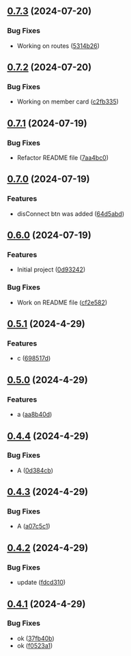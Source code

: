 

## [0.7.3](https://github.com/alirezamajdi/MINT-NFT/compare/0.7.2...0.7.3) (2024-07-20)


### Bug Fixes

* Working on routes ([5314b26](https://github.com/alirezamajdi/MINT-NFT/commit/5314b262fcf2c7cb5297213c0e8e6d1983a14fc5))

## [0.7.2](https://github.com/alirezamajdi/MINT-NFT/compare/0.7.1...0.7.2) (2024-07-20)


### Bug Fixes

* Working on member card ([c2fb335](https://github.com/alirezamajdi/MINT-NFT/commit/c2fb335f39e532130dae42ec932185f5ae7907c7))

## [0.7.1](https://github.com/alirezamajdi/MINT-NFT/compare/0.7.0...0.7.1) (2024-07-19)


### Bug Fixes

* Refactor README file ([7aa4bc0](https://github.com/alirezamajdi/MINT-NFT/commit/7aa4bc0e39c7f0445f46be060184d03d00535be8))

## [0.7.0](https://github.com/alirezamajdi/MINT-NFT/compare/0.6.0...0.7.0) (2024-07-19)


### Features

* disConnect btn was added ([64d5abd](https://github.com/alirezamajdi/MINT-NFT/commit/64d5abdffa845308747ab5a7865e487afbc79ec2))

## [0.6.0](https://github.com/alirezamajdi/MINT-NFT/compare/0.5.1...0.6.0) (2024-07-19)


### Features

* Initial project ([0d93242](https://github.com/alirezamajdi/MINT-NFT/commit/0d93242a6317af3486c48fdaa679936bb0a8c3e1))


### Bug Fixes

* Work on README file ([cf2e582](https://github.com/alirezamajdi/MINT-NFT/commit/cf2e58207660d6de20455722961ce2d8a458c448))

## [0.5.1](https://github.com/alirezamajdi/Next.js-14/compare/0.5.0...0.5.1) (2024-4-29)


### Features

* c ([698517d](https://github.com/alirezamajdi/Next.js-14/commit/698517d81de132f852d806ad805996b20321c809))

## [0.5.0](https://github.com/alirezamajdi/Next.js-14/compare/0.4.4...0.5.0) (2024-4-29)


### Features

* a ([aa8b40d](https://github.com/alirezamajdi/Next.js-14/commit/aa8b40d9cccc5fd2f2c62ae7b2f78bc54b6e43e1))

## [0.4.4](https://github.com/alirezamajdi/Next.js-14/compare/0.4.3...0.4.4) (2024-4-29)


### Bug Fixes

* A ([0d384cb](https://github.com/alirezamajdi/Next.js-14/commit/0d384cb22f4ed7123965fd034634a1ad0f02ccc8))

## [0.4.3](https://github.com/alirezamajdi/Next.js-14/compare/0.4.2...0.4.3) (2024-4-29)


### Bug Fixes

* A ([a07c5c1](https://github.com/alirezamajdi/Next.js-14/commit/a07c5c1bae0972408cbe94f1c3d947e0a8115400))

## [0.4.2](https://github.com/alirezamajdi/Next.js-14/compare/0.4.1...0.4.2) (2024-4-29)


### Bug Fixes

* update ([fdcd310](https://github.com/alirezamajdi/Next.js-14/commit/fdcd31029b2ce76fe9e01484b1c86c2d38f97664))

## [0.4.1](https://github.com/alirezamajdi/Next.js-14/compare/0.3.0...0.4.1) (2024-4-29)


### Bug Fixes

* ok ([37fb40b](https://github.com/alirezamajdi/Next.js-14/commit/37fb40b7782320a6900f0d767e2d81f0cf8a027c))
* ok ([f0523a1](https://github.com/alirezamajdi/Next.js-14/commit/f0523a1b0a2a2a38b9c065b787c5c5093fe105fc))
